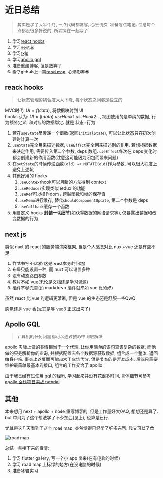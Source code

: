 
# 近日总结

> 其实是学了大半个月, 一点代码都没写, 心生愧疚, 准备写点笔记. 但是每个点都没很多好说的, 所以揉在一起写了

1. 学习[react hooks](https://zh-hans.reactjs.org/docs/hooks-intro.html)
2. 学习[next.js](https://nextjs.frontendx.cn/)
3. 学习[rxjs](https://cn.rx.js.org/)
4. 学习[apollo gql](https://www.apollographql.com/)
5. 准备重建博客, 但是放弃了
6. 看了github上一篇[road map](https://github.com/kamranahmedse/developer-roadmap), 心潮澎湃:heart_eyes:

## reack hooks

> 让状态管理的耦合度大大下降, 每个状态之间都是独立的

MVC时代: $UI = f(data)$, 将数据映射到 UI  
hooks 认为: $UI=f(data).useHook1.useHook2...$, 视图使用的是单纯的数据, 行为额外定义, 和对应的数据绑定. 就是 状态+行为

1. 若在`useState`里传递一个函数(返回`initialState`), 可以让此状态只在初次创建时计算一次
2. `useState`完全用来描述数据, `useEffect`完全用来描述别的作用. 若想根据数据来决定作用, 需要传入第二个参数, deps 数组. `useEffect`每次在 deps 变化时都会创建新的作用函数(注意这可能因为闭包而带来问题)
3. 在`setState`的时候传递函数`(old) => MUTATE(old)`作为参数, 可以很大程度上避免上述坑
4. 其他好用的 hooks
   1. `useContext`hook可以用新的方法得到 context
   2. `useReducer`实现类似 redux 的功能
   3. `useRef`可以操作dom / 跨越函数和帧的保存值
   4. `useMemo`进行缓存, 替代`shouldComponentUpdate`, 第二个参数是 deps
   5. `useCallback`缓存一个函数
5. 用自定义 hooks **封装一切细节**(如获得数据的网络请求等), 仅暴露出数据和改变数据的行为

## next.js

类似 nuxt 的 react 的服务端渲染框架, 但是个人感觉对比 nuxt+vue 还是有些不足:

1. 样式书写不优雅(这是react本身的问题)
2. 布局只能设置一种, 而 nuxt 可以设置多种
3. 没有动态路由参数
4. 教程不如 vue(无论是文档还是学习资源)
5. 插件不够完善(如 markdown 插件就不如 vue 做的好)

虽然 react 比 vue 的逻辑更清晰, 但是 vue 的生态还是舒服一些QwQ

感觉还是 vue 香(尤其是等 vue3 正式出来了)

## Apollo GQL

> 计算机的任何问题都可以通过抽取中间层解决

apollo 实际上做的事情相当于一个代理, 让你用简单的语句查询复杂的数据, 而他做的只是解析你的查询, 
并根据配置去各个数据源获取数据, 组合成一个整体, 返回给客户端. 事实上这反而可能加大了查询代价, 
但是节省的是开发成本. 后端只需要维护最简单最基本的接口, 组合的工作交给了 apollo

由于我已经有过使用 gql 的经历, 学习起来并没有花很多时间, 具体细节可参考[apollo 全栈项目实战 tutorial](https://www.apollographql.com/docs/tutorial/introduction)

## 其他

本来想用 next + apollo + node 重写博客的, 但是工作量好大QAQ, 想想还是算了. but 中间为了这个想法学了不少东西(见上), 也算是还行.

尤其是这几天看到了这个 road map, 突然觉得已经学了好多东西, 我又可以了:sunglasses:

![road map](https://s1.ax1x.com/2020/09/26/0PVFW8.png)

总结一些接下来的事情:

1. 学习 flutter gallery, 写一个小 app 出来(在有电脑的时候)
2. 学习 road map 上标绿的地方(在没电脑的时候)
3. 准备冰岩实习